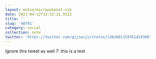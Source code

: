 ```yaml
---
layout: miksa/micropubpost.njk
date: 2021-04-12T13:32:21.551Z
title: ''
slug: '48741'
category: social
collection: note
twitter: 'https://twitter.com/gijswijs/status/1381601319761424388'
---
```

Ignore this tweet as well 7: this is a test
